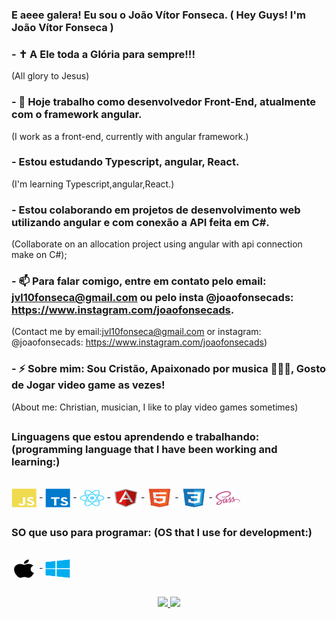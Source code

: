 ### E aeee galera! Eu sou o João Vítor Fonseca. ( Hey Guys! I'm João Vítor Fonseca )

### - ✝️ A Ele toda a Glória para sempre!!! 
(All glory to Jesus)
### - 🔭 Hoje trabalho como desenvolvedor Front-End, atualmente com o framework angular. 
(I work as a front-end, currently with angular framework.)
### - Estou estudando Typescript, angular, React. 
(I'm learning Typescript,angular,React.)
### - Estou colaborando em projetos de desenvolvimento web utilizando angular e com conexão a API feita em C#.
(Collaborate on an allocation project using angular with api connection make on C#);
### - 📫 Para falar comigo, entre em contato pelo email: jvl10fonseca@gmail.com ou pelo insta @joaofonsecads: https://www.instagram.com/joaofonsecads. 
(Contact me by email:jvl10fonseca@gmail.com or instagram: @joaofonsecads: https://www.instagram.com/joaofonsecads)
### - ⚡ Sobre mim: Sou Cristão, Apaixonado por musica 🎸🎹🥁, Gosto de Jogar video game as vezes! 
(About me: Christian, musician, I like to play video games sometimes)


##
### Linguagens que estou aprendendo e trabalhando: (programming language that I have been working and learning:)

<div style="display: inline_block"><br>
  <img align="center" alt="FonsecaLDS-Js" height="30" width="40" src="https://raw.githubusercontent.com/devicons/devicon/master/icons/javascript/javascript-plain.svg"> -
  <img align="center" alt="FonsecaLDS-Ts" height="30" width="40" src="https://raw.githubusercontent.com/devicons/devicon/master/icons/typescript/typescript-plain.svg"> -
  <img align="center" alt="FonsecaLDS-React" height="30" width="40" src="https://raw.githubusercontent.com/devicons/devicon/master/icons/react/react-original.svg"> -
  <img align="center" alt="FonsecaLDS-angular" height="30" width="40" src="https://raw.githubusercontent.com/devicons/devicon/master/icons/angularjs/angularjs-original.svg"> -
  <img align="center" alt="FonsecaLDS-HTML" height="30" width="40" src="https://raw.githubusercontent.com/devicons/devicon/master/icons/html5/html5-original.svg"> -
  <img align="center" alt="FonsecaLDS-CSS" height="30" width="40" src="https://raw.githubusercontent.com/devicons/devicon/master/icons/css3/css3-original.svg"> -
  
  <img align="center" alt="FonsecaLDS-Sass" height="30" width="40" src="https://raw.githubusercontent.com/devicons/devicon/master/icons/sass/sass-original.svg">
</div>

##
### SO que uso para programar: (OS that I use for development:)
<div style="display: inline_block"><br>
<img align="center" alt="FonsecaLDS-apple" height="30" width="40" src="https://raw.githubusercontent.com/devicons/devicon/master/icons/apple/apple-original.svg"> -
<img align="center" alt="FonsecaLDS-windows" height="30" width="40" src="https://raw.githubusercontent.com/devicons/devicon/master/icons/windows8/windows8-original.svg">
</div>

##

<div align="center">
  <a href="https://github.com/FonsecaLDS">
  <img height="150em" src="https://github-readme-stats.vercel.app/api?username=FonsecaLDS&show_icons=true&theme=dracula&include_all_commits=true&count_private=true"/>
  <img height="150em" src="https://github-readme-stats.vercel.app/api/top-langs/?username=FonsecaLDS&layout=compact&langs_count=7&theme=dracula"/>
</div>


  

